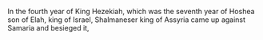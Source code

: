 In the fourth year of King Hezekiah, which was the seventh year of Hoshea son of Elah, king of Israel, Shalmaneser king of Assyria came up against Samaria and besieged it,
